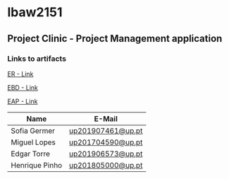 # lbaw2151

## Project Clinic - Project Management application

### Links to artifacts

[ER - Link](/docs/ER)

[EBD - Link](/docs/EBD)

[EAP - Link](/docs/EAP)


| Name             | E-Mail              |
| ---------------- |-------------------- |
| Sofia Germer     | up201907461@up.pt   |
| Miguel Lopes     | up201704590@up.pt   |
| Edgar Torre      | up201906573@up.pt   |
| Henrique Pinho   | up201805000@up.pt   |
